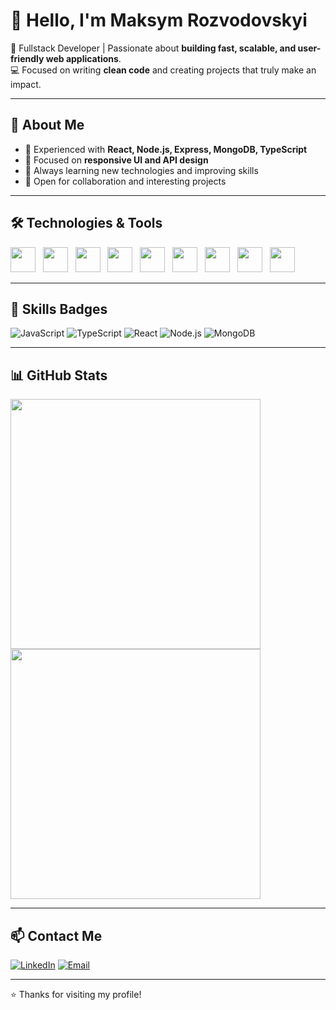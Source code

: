 # 👋 Hello, I'm Maksym Rozvodovskyi

🚀 Fullstack Developer | Passionate about **building fast, scalable, and user-friendly web applications**.  
💻 Focused on writing **clean code** and creating projects that truly make an impact.

---

## 🌌 About Me
- 🔹 Experienced with **React, Node.js, Express, MongoDB, TypeScript**  
- 🔹 Focused on **responsive UI and API design**  
- 🔹 Always learning new technologies and improving skills  
- 🔹 Open for collaboration and interesting projects  

---

## 🛠 Technologies & Tools

<img src="https://cdn.jsdelivr.net/gh/devicons/devicon/icons/html5/html5-original.svg" width="40" height="40"/> &nbsp;
<img src="https://cdn.jsdelivr.net/gh/devicons/devicon/icons/css3/css3-original.svg" width="40" height="40"/> &nbsp;
<img src="https://cdn.jsdelivr.net/gh/devicons/devicon/icons/javascript/javascript-original.svg" width="40" height="40"/> &nbsp;
<img src="https://cdn.jsdelivr.net/gh/devicons/devicon/icons/typescript/typescript-original.svg" width="40" height="40"/> &nbsp;
<img src="https://cdn.jsdelivr.net/gh/devicons/devicon/icons/react/react-original.svg" width="40" height="40"/> &nbsp;
<img src="https://cdn.jsdelivr.net/gh/devicons/devicon/icons/nodejs/nodejs-original.svg" width="40" height="40"/> &nbsp;
<img src="https://cdn.jsdelivr.net/gh/devicons/devicon/icons/express/express-original.svg" width="40" height="40"/> &nbsp;
<img src="https://cdn.jsdelivr.net/gh/devicons/devicon/icons/mongodb/mongodb-original.svg" width="40" height="40"/> &nbsp;
<img src="https://cdn.jsdelivr.net/gh/devicons/devicon/icons/git/git-original.svg" width="40" height="40"/>

---

## 🎯 Skills Badges

![JavaScript](https://img.shields.io/badge/JavaScript-F7DF1E?style=for-the-badge&logo=javascript&logoColor=black)
![TypeScript](https://img.shields.io/badge/TypeScript-3178C6?style=for-the-badge&logo=typescript&logoColor=white)
![React](https://img.shields.io/badge/React-61DAFB?style=for-the-badge&logo=react&logoColor=black)
![Node.js](https://img.shields.io/badge/Node.js-339933?style=for-the-badge&logo=node.js&logoColor=white)
![MongoDB](https://img.shields.io/badge/MongoDB-47A248?style=for-the-badge&logo=mongodb&logoColor=white)

---

## 📊 GitHub Stats

<img src="https://github-readme-stats.vercel.app/api/top-langs/?username=USERNAME&layout=compact&theme=tokyonight" width="400"/>
<img src="https://github-readme-stats.vercel.app/api?username=USERNAME&show_icons=true&theme=tokyonight" width="400"/>

---

## 📫 Contact Me

[![LinkedIn](https://img.shields.io/badge/LinkedIn-0A66C2?style=for-the-badge&logo=linkedin&logoColor=white)](https://www.linkedin.com/in/maksymrozvodovskyi/)
[![Email](https://img.shields.io/badge/Email-D14836?style=for-the-badge&logo=gmail&logoColor=white)](mailto:rozvodovskyim@gmail.com)

---

⭐ Thanks for visiting my profile!
